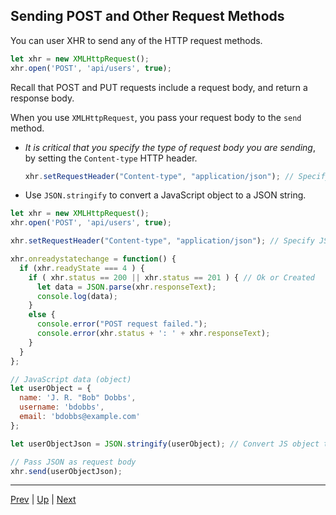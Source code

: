 ## Sending POST and Other Request Methods

You can user XHR to send any of the HTTP request methods.

```javascript
let xhr = new XMLHttpRequest();
xhr.open('POST', 'api/users', true);
```

Recall that POST and PUT requests include a request body, and return a response body.

When you use `XMLHttpRequest`, you pass your request body to the `send` method.

* _It is critical that you specify the type of request body you are sending_, by setting the `Content-type` HTTP header.

  ```javascript
  xhr.setRequestHeader("Content-type", "application/json"); // Specify JSON request body
  ```

* Use `JSON.stringify` to convert a JavaScript object to a JSON string.

```javascript
let xhr = new XMLHttpRequest();
xhr.open('POST', 'api/users', true);

xhr.setRequestHeader("Content-type", "application/json"); // Specify JSON request body

xhr.onreadystatechange = function() {
  if (xhr.readyState === 4 ) {
    if ( xhr.status == 200 || xhr.status == 201 ) { // Ok or Created
      let data = JSON.parse(xhr.responseText);
      console.log(data);
    }
    else {
      console.error("POST request failed.");
      console.error(xhr.status + ': ' + xhr.responseText);
    }
  }
};

// JavaScript data (object)
let userObject = {
  name: 'J. R. "Bob" Dobbs',
  username: 'bdobbs',
  email: 'bdobbs@example.com'
};

let userObjectJson = JSON.stringify(userObject); // Convert JS object to JSON string

// Pass JSON as request body
xhr.send(userObjectJson);
```


<hr>

[Prev](responseText.md) | [Up](README.md) | [Next](labs.md)

